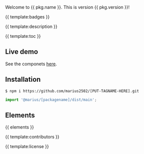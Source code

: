 Welcome to {{ pkg.name }}. This is version {{ pkg.version }}!

{{ template:badges }}

{{ template:description }}

{{ template:toc }}

## Live demo

See the componets [here](https://bongarts.net).

## Installation

```
$ npm i https://github.com/marius2502/[PUT-TAGNAME-HERE].git
```

```javascript
import '@marius/[packagename]/dist/main';
```

## Elements

{{ elements }}

{{ template:contributors }}

{{ template:license }}



